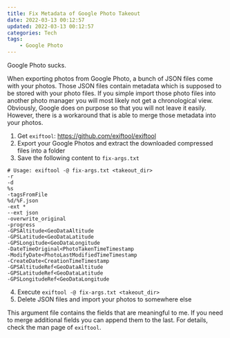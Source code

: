 ```yaml
---
title: Fix Metadata of Google Photo Takeout
date: 2022-03-13 00:12:57
updated: 2022-03-13 00:12:57
categories: Tech
tags: 
    - Google Photo
---
```


Google Photo sucks.

When exporting photos from Google Photo, a bunch of JSON files come with your photos. Those JSON files contain metadata which is supposed to be stored with your photo files. If you simple import those photo files into another photo manager you will most likely not get a chronological view. Obviously, Google does on purpose so that you will not leave it easily.
However, there is a workaround that is able to merge those metadata into your photos.

1. Get `exiftool`: https://github.com/exiftool/exiftool
2. Export your Google Photos and extract the downloaded compressed files into a folder
3. Save the following content to `fix-args.txt`
```
# Usage: exiftool -@ fix-args.txt <takeout_dir>
-r
-d
%s
-tagsFromFile
%d/%F.json
-ext *
--ext json
-overwrite_original
-progress
-GPSAltitude<GeoDataAltitude
-GPSLatitude<GeoDataLatitude
-GPSLongitude<GeoDataLongitude
-DateTimeOriginal<PhotoTakenTimeTimestamp
-ModifyDate<PhotoLastModifiedTimeTimestamp
-CreateDate<CreationTimeTimestamp
-GPSAltitudeRef<GeoDataAltitude
-GPSLatitudeRef<GeoDataLatitude
-GPSLongitudeRef<GeoDataLongitude
```
4. Execute `exiftool -@ fix-args.txt <takeout_dir>`
5. Delete JSON files and import your photos to somewhere else

This argument file contains the fields that are meaningful to me. If you need to merge additional fields you can append them to the last. For details, check the man page of `exiftool`.
